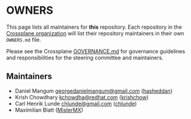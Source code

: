 # OWNERS

This page lists all maintainers for **this** repository. Each repository in the [Crossplane
organization](https://github.com/crossplane/) will list their repository maintainers in their own
`OWNERS.md` file.

Please see the Crossplane
[GOVERNANCE.md](https://github.com/crossplane/crossplane/blob/master/GOVERNANCE.md) for governance
guidelines and responsibilities for the steering committee and maintainers.

## Maintainers

* Daniel Mangum <georgedanielmangum@gmail.com> ([hasheddan](https://github.com/hasheddan))
* Krish Chowdhary <kchowdha@redhat.com> ([krishchow](https://github.com/krishchow))
* Carl Henrik Lunde <chlunde@gmail.com> ([chlunde](https://github.com/chlunde))
* Maximilian Blatt ([MisterMX](https://github.com/MisterMX))

